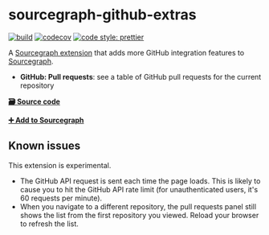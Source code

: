 # sourcegraph-github-extras

[![build](https://travis-ci.org/sourcegraph/sourcegraph-github-extras.svg?branch=master)](https://travis-ci.org/sourcegraph/sourcegraph-github-extras)
[![codecov](https://codecov.io/gh/sourcegraph/sourcegraph-github-extras/branch/master/graph/badge.svg?token=c3KpMf1MaY)](https://codecov.io/gh/sourcegraph/sourcegraph-github-extras)
[![code style: prettier](https://img.shields.io/badge/code_style-prettier-ff69b4.svg)](https://github.com/prettier/prettier)

A [Sourcegraph extension](https://github.com/sourcegraph/sourcegraph-extension-api) that adds more GitHub integration features to [Sourcegraph](https://sourcegraph.com).

- **GitHub: Pull requests**: see a table of GitHub pull requests for the current repository

[**🗃️ Source code**](https://github.com/sourcegraph/sourcegraph-github-extras)

[**➕ Add to Sourcegraph**](https://sourcegraph.com/extensions/sourcegraph/github-extras)

## Known issues

This extension is experimental.

- The GitHub API request is sent each time the page loads. This is likely to cause you to hit the GitHub API rate limit (for unauthenticated users, it's 60 requests per minute).
- When you navigate to a different repository, the pull requests panel still shows the list from the first repository you viewed. Reload your browser to refresh the list.
